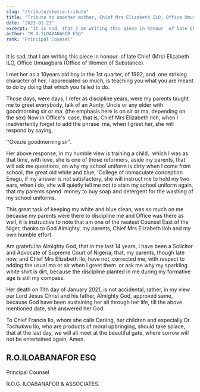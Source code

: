 ```yaml
---
slug: "/tribute/okezie-tribute"
title: "Tribute to another mother, Chief Mrs Elizabeth ILO, Office Umuagbara (Office of Women of Substance)"
date: "2021-01-23"
excerpt: "It is sad, that I am writing this piece in honour  of late Chief (Mrs) Elizabeth ILO, Office Umuagbara (Office of Women of Substance)."
author: "R.O.ILOABANAFOR ESQ"
rank: "Principal Counsel"
---
```


It is sad, that I am writing this piece in honour  of late Chief (Mrs) Elizabeth ILO, Office Umuagbara (Office of Women of Substance).

I met her as a 10years old boy in the 1st quarter, of 1992, and  one striking character of her, I appreciated so much, is teaching you what you are meant to do by doing that which you failed to do.

Those days, were days, I refer as discipline years, were my parents taught me to greet everybody, talk of an Aunty, Uncle or any elder with goodmorning sir or ma. (the emphasis here is on sir or ma, depending on the sex) Now in Office's  case, that is, Chief Mrs Elizabeth Iloh, when I inadvertently forget to add the phrase  ma, when I greet her, she will respond by saying,

''Okezie goodmorning sir".

Her above response, in my humble view is training a child,  which I was as that time, with love, she is one of those reformers, aside my parents, that will ask me questions, on why my school uniform is dirty when I come from school, the great old white and blue, 'College of Immaculate conception Enugu, if my answer is not satisfactory, she will instruct me to hold my two ears, when i do, she will quietly tell me not to stain my school uniform again, that my parents spend  money to buy soap and detergent for the washing of my school uniforms.

This great task of keeping my white and blue clean, was so much on me because my parents were there to discipline me and Office was there as well, it is instructive to note that am one of the neatest Counsel East of the Niger, thanks to God Almighty, my parents, Chief Mrs Elizabeth Iloh and my own humble effort.

Am grateful to Almighty God, that in the last 14 years, I have been a Solicitor and Advocate of Supreme Court of Nigeria, that, my parents, though late now, and Chief Mrs Elizabeth Ilo, have not, corrected me, with respect to adding the usual ma or sir when I greet them  or ask me why my sparkling white shirt is dirt, because the discipline planted in me during my formative  age is still my compass.

Her death on 11th day of January 2021, is not accidental, rather, in my view  our Lord Jesus Christ and his father, Almighty God, approved same, because God have been sustaining her all through her life, till the above mentioned date, she answered her God.

To Chief Francis Ilo, whom she calls Darling, her children and especially Dr. Tochukwu Ilo, who are products of moral upbringing, should take solace, that at the last day, we will all meet at the beautiful gate, where sorrow will not be entertained again, Amen.

## R.O.ILOABANAFOR ESQ

Principal Counsel

R.O.G. ILOABANAFOR & ASSOCIATES.
